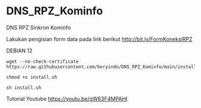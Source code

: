 # DNS_RPZ_Kominfo
DNS RPZ Sinkron Kominfo

Lakukan pengisian form data pada link berikut
http://bit.ly/FormKoneksiRPZ

DEBIAN 12

```
wget --no-check-certificate https://raw.githubusercontent.com/beryindo/DNS_RPZ_Kominfo/main/install.sh
```
```
chmod +x install.sh
```
```
sh install.sh
```
Tutorial Youtube
https://youtu.be/gW63F4MPAHI
